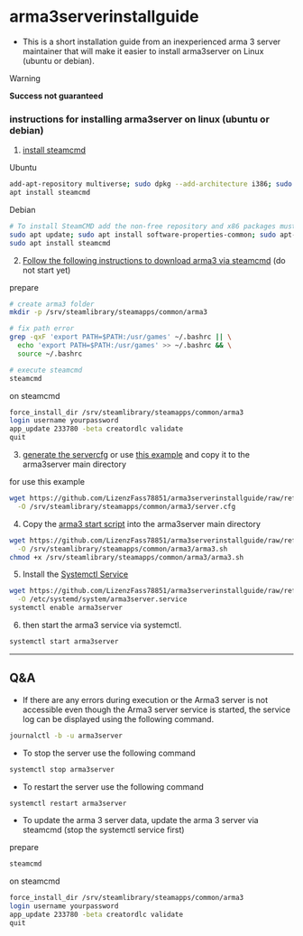# arma3serverinstallguide
- This is a short installation guide from an inexperienced arma 3 server maintainer that will make it easier to install arma3server on Linux (ubuntu or debian).

> [!WARNING]
> **Success not guaranteed**

### instructions for installing arma3server on linux (ubuntu or debian)
1. [install steamcmd](https://developer.valvesoftware.com/wiki/SteamCMD#Package_From_Repositories)

Ubuntu
```bash
add-apt-repository multiverse; sudo dpkg --add-architecture i386; sudo apt update
apt install steamcmd
```
    
Debian
```bash
# To install SteamCMD add the non-free repository and x86 packages must be enabled. In Debian 12 (Bookworm) the apt-add-repository command no longer works, so you will need to create a work-around # (See also: https://stackoverflow.com/questions/76688863/apt-add-repository-doesnt-work-on-debian-12).
sudo apt update; sudo apt install software-properties-common; sudo apt-add-repository non-free; sudo dpkg --add-architecture i386; sudo apt update
sudo apt install steamcmd
```

2. [Follow the following instructions to download arma3 via steamcmd](https://www-ionos-de.translate.goog/digitalguide/server/knowhow/arma-3-server-erstellen/?_x_tr_sl=de&_x_tr_tl=en&_x_tr_hl=de&_x_tr_pto=wapp) (do not start yet)

prepare
```bash
# create arma3 folder
mkdir -p /srv/steamlibrary/steamapps/common/arma3

# fix path error
grep -qxF 'export PATH=$PATH:/usr/games' ~/.bashrc || \
  echo 'export PATH=$PATH:/usr/games' >> ~/.bashrc && \
  source ~/.bashrc

# execute steamcmd
steamcmd
```

on steamcmd
```bash
force_install_dir /srv/steamlibrary/steamapps/common/arma3
login username yourpassword
app_update 233780 -beta creatordlc validate
quit
```

3. [generate the servercfg](https://a3config.byjokese.com/) or use [this example](./files/server.cfg) and copy it to the arma3server main directory

for use this example
```bash
wget https://github.com/LizenzFass78851/arma3serverinstallguide/raw/refs/heads/main/files/server.cfg \
  -O /srv/steamlibrary/steamapps/common/arma3/server.cfg
```

4. Copy the [arma3 start script](./files/arma3.sh) into the arma3server main directory
```bash
wget https://github.com/LizenzFass78851/arma3serverinstallguide/raw/refs/heads/main/files/arma3.sh \
  -O /srv/steamlibrary/steamapps/common/arma3/arma3.sh
chmod +x /srv/steamlibrary/steamapps/common/arma3/arma3.sh
```

5. Install the [Systemctl Service](./files/arma3server.service)
```bash
wget https://github.com/LizenzFass78851/arma3serverinstallguide/raw/refs/heads/main/files/arma3server.service \
  -O /etc/systemd/system/arma3server.service
systemctl enable arma3server
```

6. then start the arma3 service via systemctl.
```bash
systemctl start arma3server
```

-----

## Q&A

- If there are any errors during execution or the Arma3 server is not accessible even though the Arma3 server service is started, the service log can be displayed using the following command.
```bash
journalctl -b -u arma3server
```

- To stop the server use the following command
```bash
systemctl stop arma3server
```

- To restart the server use the following command
```bash
systemctl restart arma3server
```

- To update the arma 3 server data, update the arma 3 server via steamcmd (stop the systemctl service first)

prepare
```bash
steamcmd
```

on steamcmd
```bash
force_install_dir /srv/steamlibrary/steamapps/common/arma3
login username yourpassword
app_update 233780 -beta creatordlc validate
quit
```
